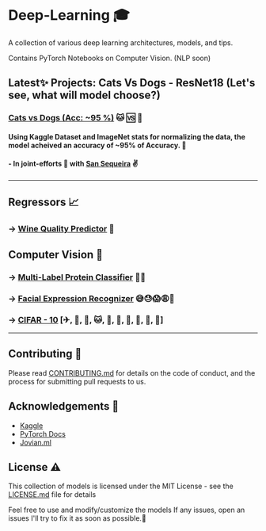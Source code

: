 # Deep-Learning 🎓

A collection of various deep learning architectures, models, and tips.

Contains PyTorch Notebooks on Computer Vision. (NLP soon)

## Latest✨ Projects: Cats Vs Dogs - ResNet18 (Let's see, what will model choose?)

### [Cats vs Dogs (Acc: ~95 %)](https://github.com/jaisal1311/Deep-Learning/tree/master/Computer%20Vision/Cats%F0%9F%90%B1%20Vs%20Dogs%20%F0%9F%90%B6(97%20%25)) 🐱 🆚 🐶
#### Using Kaggle Dataset and ImageNet stats for normalizing the data, the model acheived an accuracy of ~95% of Accuracy. 🙌
#### - In joint-efforts 🤝 with [San Sequeira](https://github.com/sansqra) ✌



<hr>


##  Regressors 📈


### →  [Wine Quality Predictor](https://github.com/jaisal1311/Deep-Learning/tree/master/Regressors/Wine%20Quality%20Predictor) 🥂

##  Computer Vision 🧠
### →  [Multi-Label Protein Classifier](https://github.com/jaisal1311/Deep-Learning/tree/master/Computer%20Vision/Protein%20Classification) 🦠🧫

### →  [Facial Expression Recognizer](https://github.com/jaisal1311/Deep-Learning/tree/master/Computer%20Vision/FER) 😅😓😱😩🥴
### →  [CIFAR - 10](https://github.com/jaisal1311/Deep-Learning/tree/master/Computer%20Vision/CIFAR10) [✈, 🚗, 🦅, 🐱, 🦌, 🐶, 🐸, 🐎, 🚢, 🚚]

<hr>


## Contributing 🤝

Please read [CONTRIBUTING.md](https://github.com/jaisal1311/jaisal1311/blob/master/CONTRIBUTING.md) for details on the code of conduct, and the process for submitting pull requests to us.

## Acknowledgements 👏

* [Kaggle](https://www.kaggle.com/)
* [PyTorch Docs](https://pytorch.org/docs/stable/index.html)
* [Jovian.ml](https://jovian.ml/)

## License ⚠️

This collection of models is licensed under the MIT License - see the [LICENSE.md](https://github.com/jaisal1311/COVID-19-TRACKER/blob/master/LICENSE) file for details



Feel free to use and modify/customize the models
If any issues, open an issues I'll try to fix it as soon as possible.🙂
